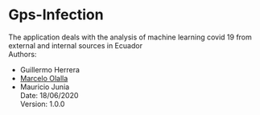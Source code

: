 # Gps-Infection
The application deals with the analysis of machine learning covid 19 from external and internal sources in Ecuador<br/>
Authors:
* Guillermo Herrera
* [Marcelo Olalla](https://www.linkedin.com/in/marcelo-olalla-16b6321a7/)
* Mauricio Junia
<br/>Date: 18/06/2020
<br/>Version: 1.0.0
